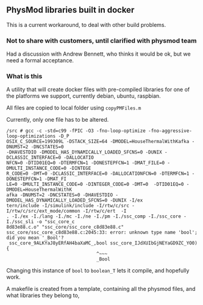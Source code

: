 ## PhysMod libraries built in docker
<!-- Copyright 2019, The MathWorks, Inc. -->

This is a current workaround, to deal with other build problems.

### Not to share with customers, until clarified with physmod team
Had a discussion with Andrew Bennett, who thinks it would be ok, but we
need a formal acceptance.

### What is this

A utility that will create docker files with pre-compiled libraries for one of the platforms
we support, currently debian, ubuntu, raspbian.

All files are copied to local folder using `copyPMFiles.m`

Currently, only one file has to be altered.

```
/src # gcc -c -std=c99 -fPIC -O3 -fno-loop-optimize -fno-aggressive-loop-optimizations -D_P
OSIX_C_SOURCE=199309L -DSTACK_SIZE=64 -DMODEL=HouseThermalWithKafka -DNUMST=2 -DNCSTATES=0 
-DHAVESTDIO -DMODEL_HAS_DYNAMICALLY_LOADED_SFCNS=0 -DUNIX -DCLASSIC_INTERFACE=0 -DALLOCATIO
NFCN=0 -DTID01EQ=0 -DTERMFCN=1 -DONESTEPFCN=1 -DMAT_FILE=0 -DMULTI_INSTANCE_CODE=0 -DINTEGE
R_CODE=0 -DMT=0 -DCLASSIC_INTERFACE=0 -DALLOCATIONFCN=0 -DTERMFCN=1 -DONESTEPFCN=1 -DMAT_FI
LE=0 -DMULTI_INSTANCE_CODE=0 -DINTEGER_CODE=0 -DMT=0  -DTID01EQ=0 -DMODEL=HouseThermalWithK
afka -DNUMST=2 -DNCSTATES=0 -DHAVESTDIO -DMODEL_HAS_DYNAMICALLY_LOADED_SFCNS=0 -DUNIX -I/ex
tern/include -I/simulink/include -I/rtw/c/src -I/rtw/c/src/ext_mode/common -I/rtw/c/ert  -I
. -I./ex -I./lang -I./mc -I./ne -I./pm -I./ssc_comp -I./ssc_core -I./ssc_sli -o "ssc_core_c
8d83e88.c.o" "ssc_core/ssc_core_c8d83e88.c"
ssc_core/ssc_core_c8d83e88.c:2045:33: error: unknown type name 'bool'; did you mean '_Bool'?
 ssc_core_9ALKYaJ8yERfAH4baXaMC_,bool ssc_core_IJdXUIbGjNEYaGD9ZC_YO0){
                                 ^~~~
                                 _Bool
```

Changing this instance of `bool` to `boolean_T` lets it compile, and hopefully work.

A makefile is created from a template, containing all the physmod files, and what libraries they belong to,

